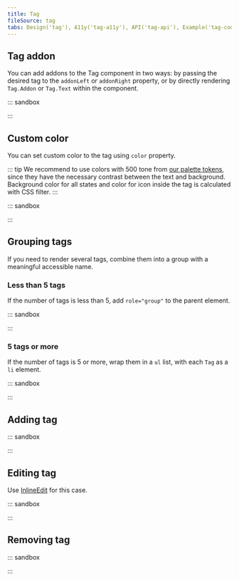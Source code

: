 ```yaml
---
title: Tag
fileSource: tag
tabs: Design('tag'), A11y('tag-a11y'), API('tag-api'), Example('tag-code'), Changelog('tag-changelog')
---
```


## Tag addon

You can add addons to the Tag component in two ways: by passing the desired tag to the `addonLeft` or `addonRight` property, or by directly rendering `Tag.Addon` or `Tag.Text` within the component.

::: sandbox

<script lang="tsx">
  export Demo from './examples/tag_addon.tsx';
</script>

:::

## Custom color

You can set custom color to the tag using `color` property. 

::: tip
We recommend to use colors with 500 tone from [our palette tokens](/style/design-tokens/design-tokens#base-tokens-palette), since they have the necessary contrast between the text and background. Background color for all states and color for icon inside the tag is calculated with CSS filter.
:::

::: sandbox

<script lang="tsx">
  export Demo from './examples/custom_tag_color.tsx';
</script>

:::

## Grouping tags

If you need to render several tags, combine them into a group with a meaningful accessible name.

### Less than 5 tags

If the number of tags is less than 5, add `role="group"` to the parent element.

::: sandbox

<script lang="tsx">
  export Demo from './examples/grouping_tags_less.tsx';
</script>

:::

### 5 tags or more

If the number of tags is 5 or more, wrap them in a `ul` list, with each `Tag` as a `li` element.

::: sandbox

<script lang="tsx">
  export Demo from './examples/grouping_tags_more.tsx';
</script>

:::

## Adding tag

::: sandbox

<script lang="tsx">
  export Demo from './examples/adding_tag.tsx';
</script>

:::

## Editing tag

Use [InlineEdit](/components/inline-edit/inline-edit) for this case.

::: sandbox

<script lang="tsx">
  export Demo from './examples/editing_tag.tsx';
</script>

:::

## Removing tag

::: sandbox

<script lang="tsx">
  export Demo from './examples/removing_tag.tsx';
</script>

:::
